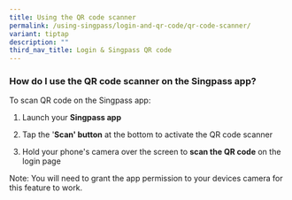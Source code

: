 ```yaml
---
title: Using the QR code scanner
permalink: /using-singpass/login-and-qr-code/qr-code-scanner/
variant: tiptap
description: ""
third_nav_title: Login & Singpass QR code
---
```

<h3>How do I use the QR code scanner on the Singpass app?</h3>
<p>To scan QR code on the Singpass app:</p>
<ol data-tight="true" class="tight">
<li>
<p>Launch your <strong>Singpass app</strong>
</p>
</li>
<li>
<p>Tap the '<strong>Scan' button</strong> at the bottom to activate the QR
code scanner</p>
</li>
<li>
<p>Hold your phone's camera over the screen to <strong>scan the QR code</strong> on
the login page</p>
</li>
</ol>
<p>Note: You will need to grant the app permission to your devices camera
for this feature to work.</p>
